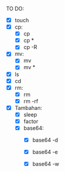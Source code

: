 TO DO:

* [x] touch
* [x] cp:
  * [x] cp
  * [x] cp \*
  * [x] cp -R
* [x] mv:
  * [x] mv
  * [x] mv \*
* [x] ls
* [x] cd
* [x] rm:
  * [x] rm
  * [x] rm -rf

* [x] Tambahan:
  * [x] sleep
  * [x] factor
  * [x] base64:
    * [x] base64 -d
    * [x] base64 -e
    * [x] base64 -w


